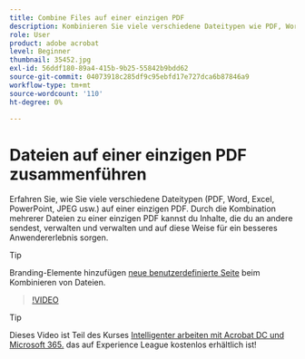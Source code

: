```yaml
---
title: Combine Files auf einer einzigen PDF
description: Kombinieren Sie viele verschiedene Dateitypen wie PDF, Word, Excel, PowerPoint oder JPEG zu einer einzigen PDF
role: User
product: adobe acrobat
level: Beginner
thumbnail: 35452.jpg
exl-id: 56ddf180-89a4-415b-9b25-55842b9bdd62
source-git-commit: 04073918c285df9c95ebfd17e727dca6b87846a9
workflow-type: tm+mt
source-wordcount: '110'
ht-degree: 0%

---
```


# Dateien auf einer einzigen PDF zusammenführen

Erfahren Sie, wie Sie viele verschiedene Dateitypen (PDF, Word, Excel, PowerPoint, JPEG usw.) auf einer einzigen PDF. Durch die Kombination mehrerer Dateien zu einer einzigen PDF kannst du Inhalte, die du an andere sendest, verwalten und verwalten und auf diese Weise für ein besseres Anwendererlebnis sorgen.

>[!TIP]
>
>Branding-Elemente hinzufügen [neue benutzerdefinierte Seite](add-custom-page.md) beim Kombinieren von Dateien.

>[!VIDEO](https://video.tv.adobe.com/v/35452?hidetitle=true)

>[!TIP]
>
>Dieses Video ist Teil des Kurses [Intelligenter arbeiten mit Acrobat DC und Microsoft 365.](https://experienceleague.adobe.com/?recommended=Acrobat-U-1-2021.microsoft365) das auf Experience League kostenlos erhältlich ist!

